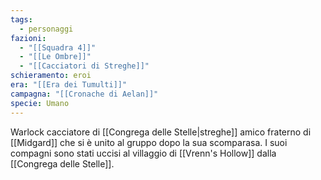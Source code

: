 ```yaml
---
tags:
  - personaggi
fazioni:
  - "[[Squadra 4]]"
  - "[[Le Ombre]]"
  - "[[Cacciatori di Streghe]]"
schieramento: eroi
era: "[[Era dei Tumulti]]"
campagna: "[[Cronache di Aelan]]"
specie: Umano
---
```

Warlock cacciatore di [[Congrega delle Stelle|streghe]] amico fraterno di [[Midgard]] che si è unito al gruppo dopo la sua scomparasa. I suoi compagni sono stati uccisi al villaggio di [[Vrenn's Hollow]] dalla [[Congrega delle Stelle]].